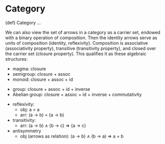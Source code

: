 # Category


(def) Category
...




We can also view the set of arrows in a category as a carrier set, endowed with a binary operation of composition. Then the identity arrows serve as units of composition (identity, reflexivity). Composition is associative (associativity property), transitive (transitivity property), and closed over the carrier set (closure property). This qualifies it as these algebraic structures:
- magma:          closure
- semigroup:      closure + assoc
- monoid:         closure + assoc + id
+ group:          closure + assoc + id + inverse
+ Abelian group:  closure + assoc + id + inverse + commutativity

- reflexivity:
  - obj:        a = a
  - arr: (a -> b) = (a -> b)
- transitivity:
  - arr: (a -> b) ∧ (b -> c) => (a -> c)
- antisymmetry
  - obj (arrows as relation): (a -> b) ∧ (b -> a) => a = b
